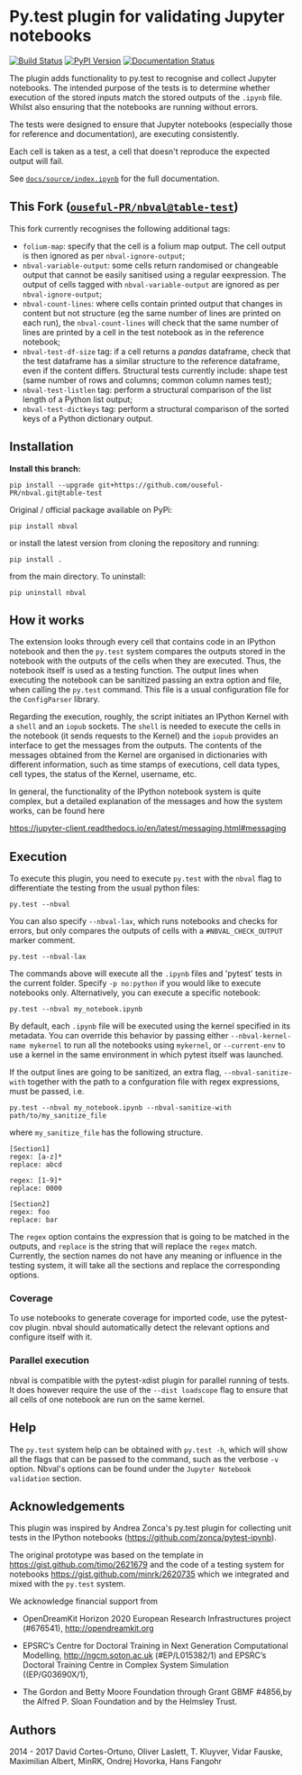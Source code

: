 # Py.test plugin for validating Jupyter notebooks

[![Build Status](https://travis-ci.org/computationalmodelling/nbval.svg)](https://travis-ci.org/computationalmodelling/nbval)
[![PyPI Version](https://badge.fury.io/py/nbval.svg)](https://pypi.python.org/pypi/nbval)
[![Documentation Status](https://readthedocs.org/projects/nbval/badge/)](https://nbval.readthedocs.io/)

The plugin adds functionality to py.test to recognise and collect Jupyter
notebooks. The intended purpose of the tests is to determine whether execution
of the stored inputs match the stored outputs of the `.ipynb` file. Whilst also
ensuring that the notebooks are running without errors.

The tests were designed to ensure that Jupyter notebooks (especially those for
reference and documentation), are executing consistently.

Each cell is taken as a test, a cell that doesn't reproduce the expected
output will fail.

See [`docs/source/index.ipynb`](http://nbviewer.jupyter.org/github/computationalmodelling/nbval/blob/master/docs/source/index.ipynb) for the full documentation.

## This Fork ([`ouseful-PR/nbval@table-test`](https://github.com/ouseful-PR/nbval/tree/table-test))

This fork currently recognises the following additional tags:

- `folium-map`: specify that the cell is a folium map output. The cell output is then ignored as per `nbval-ignore-output`;
- `nbval-variable-output`: some cells return randomised or changeable output that cannot be easily sanitised using a regular eexpression. The output of cells tagged with `nbval-variable-output` are ignored as per `nbval-ignore-output`;
- `nbval-count-lines`: where cells contain printed output that changes in content but not structure (eg the same number of lines are printed on each run), the `nbval-count-lines` will check that the same number of lines are printed by a cell in the test notebook as in the reference notebook;
- `nbval-test-df-size` tag: if a cell returns a *pandas* dataframe, check that the test dataframe has a similar structure to the reference dataframe, even if the content differs. Structural tests currently include: shape test (same number of rows and columns; common column names test);
- `nbval-test-listlen` tag: perform a structural comparison of the list length of a Python list output;
- `nbval-test-dictkeys` tag: perform a structural comparison of the sorted keys of a Python dictionary output.

## Installation

__Install this branch:__

`pip install --upgrade git+https://github.com/ouseful-PR/nbval.git@table-test`

Original / official package available on PyPi:

    pip install nbval

or install the latest version from cloning the repository and running:

    pip install .

from the main directory. To uninstall:

    pip uninstall nbval

## How it works

The extension looks through every cell that contains code in an IPython notebook
and then the `py.test` system compares the outputs stored in the notebook
with the outputs of the cells when they are executed. Thus, the notebook itself is
used as a testing function.
The output lines when executing the notebook can be sanitized passing an
extra option and file, when calling the `py.test` command. This file
is a usual configuration file for the `ConfigParser` library.

Regarding the execution, roughly, the script initiates an
IPython Kernel with a `shell` and
an `iopub` sockets. The `shell` is needed to execute the cells in
the notebook (it sends requests to the Kernel) and the `iopub` provides
an interface to get the messages from the outputs. The contents
of the messages obtained from the Kernel are organised in dictionaries
with different information, such as time stamps of executions,
cell data types, cell types, the status of the Kernel, username, etc.

In general, the functionality of the IPython notebook system is
quite complex, but a detailed explanation of the messages
and how the system works, can be found here

https://jupyter-client.readthedocs.io/en/latest/messaging.html#messaging

## Execution

To execute this plugin, you need to execute `py.test` with the `nbval` flag
to differentiate the testing from the usual python files:

    py.test --nbval

You can also specify `--nbval-lax`, which runs notebooks and checks for
errors, but only compares the outputs of cells with a `#NBVAL_CHECK_OUTPUT`
marker comment.

    py.test --nbval-lax

The commands above will execute all the `.ipynb` files and 'pytest' tests in the current folder.
Specify `-p no:python` if you would like to execute notebooks only. Alternatively, you can execute a specific notebook:

    py.test --nbval my_notebook.ipynb

By default, each `.ipynb` file will be executed using the kernel
specified in its metadata. You can override this behavior by passing
either `--nbval-kernel-name mykernel` to run all the notebooks using
`mykernel`, or `--current-env` to use a kernel in the same environment
in which pytest itself was launched.

If the output lines are going to be sanitized, an extra flag, `--nbval-sanitize-with`
together with the path to a confguration file with regex expressions, must be passed,
i.e.

    py.test --nbval my_notebook.ipynb --nbval-sanitize-with path/to/my_sanitize_file

where `my_sanitize_file` has the following structure.

```
[Section1]
regex: [a-z]*
replace: abcd

regex: [1-9]*
replace: 0000

[Section2]
regex: foo
replace: bar
```

The `regex` option contains the expression that is going to be matched in the outputs, and
`replace` is the string that will replace the `regex` match. Currently, the section
names do not have any meaning or influence in the testing system, it will take
all the sections and replace the corresponding options.

### Coverage

To use notebooks to generate coverage for imported code, use the pytest-cov plugin.
nbval should automatically detect the relevant options and configure itself with it.

### Parallel execution

nbval is compatible with the pytest-xdist plugin for parallel running of tests. It does
however require the use of the `--dist loadscope` flag to ensure that all cells of one
notebook are run on the same kernel.

## Help
The `py.test` system help can be obtained with `py.test -h`, which will
show all the flags that can be passed to the command, such as the
verbose `-v` option. Nbval's options can be found under the
`Jupyter Notebook validation` section.

## Acknowledgements
This plugin was inspired by Andrea Zonca's py.test plugin for collecting unit
tests in the IPython notebooks (https://github.com/zonca/pytest-ipynb).

The original prototype was based on the template in
https://gist.github.com/timo/2621679 and the code of a testing system
for notebooks https://gist.github.com/minrk/2620735 which we
integrated and mixed with the `py.test` system.

We acknowledge financial support from

- OpenDreamKit Horizon 2020 European Research Infrastructures project (#676541), http://opendreamkit.org

- EPSRC’s Centre for Doctoral Training in Next Generation
  Computational Modelling, http://ngcm.soton.ac.uk (#EP/L015382/1) and
  EPSRC’s Doctoral Training Centre in Complex System Simulation
  ((EP/G03690X/1),

- The Gordon and Betty Moore Foundation through Grant GBMF #4856,by the
  Alfred P. Sloan Foundation and by the Helmsley Trust.

## Authors

2014 - 2017 David Cortes-Ortuno, Oliver Laslett, T. Kluyver, Vidar
Fauske, Maximilian Albert, MinRK, Ondrej Hovorka, Hans Fangohr
